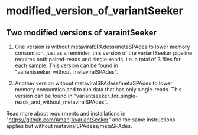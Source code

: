 # modified_version_of_variantSeeker

## Two modified versions of varaintSeeker 
1) One version is without metaviralSPAdess/metaSPAdes to lower memory consumtion. just as a reminder, this version of the variantSeeker pipeline requires both paired-reads and single-reads, i.e. a total of 3 files for each sample.
This version can be found in "variantseeker_without_metaviralSPAdes".

2) Another version without metaviralSPAdess/metaSPAdes to lower memory consumtion and to run data that has only single-reads. 
This version can be found in "variantseeker_for_single-reads_and_without_metaviralSPAdes".

Read more about requirments and installations in "https://github.com/Amanj1/variantSeeker" and the same instructions applies but without metaviralSPAdess/metaSPAdes.
